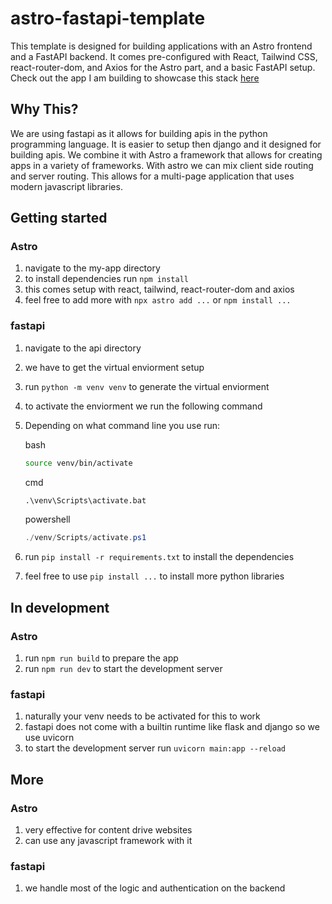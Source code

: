 # astro-fastapi-template
This template is designed for building applications with an Astro frontend and a FastAPI backend. It comes pre-configured with React, Tailwind CSS, react-router-dom, and Axios for the Astro part, and a basic FastAPI setup. Check out the app I am building to showcase this stack [here](https://github.com/Lukefrotts227/astro-fastapi-andmore)
## Why This?
We are using fastapi as it allows for building apis in the python programming language. It is easier to setup then django and it designed for building apis. We combine it with Astro a framework that allows for creating apps in a variety of frameworks. With astro we can mix client side routing and server routing. This allows for a multi-page application that uses modern javascript libraries. 
## Getting started
### Astro
1. navigate to the my-app directory
2. to install dependencies run `npm install`
3. this comes setup with react, tailwind, react-router-dom and axios
4. feel free to add more with `npx astro add ...` or `npm install ...`
### fastapi
1. navigate to the api directory
2. we have to get the virtual enviorment setup
3. run `python -m venv venv` to generate the virtual enviorment
4. to activate the enviorment we run the following command
5. Depending on what command line you use run:

   bash
   ```bash
   source venv/bin/activate
   ```
   cmd
   ```cmd
   .\venv\Scripts\activate.bat
   ```
   powershell
   ```powershell
   ./venv/Scripts/activate.ps1
   ```
6. run `pip install -r requirements.txt` to install the dependencies
7. feel free to use `pip install ...` to install more python libraries
## In development
### Astro
1. run `npm run build` to prepare the app
2. run `npm run dev` to start the development server
### fastapi
1. naturally your venv needs to be activated for this to work
2. fastapi does not come with a builtin runtime like flask and django so we use uvicorn
3. to start the development server run `uvicorn main:app --reload`
## More
### Astro
1. very effective for content drive websites
2. can use any javascript framework with it
### fastapi
1. we handle most of the logic and authentication on the backend

  
